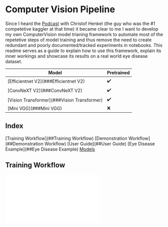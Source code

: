# Computer Vision Pipeline

Since I heard the [Podcast](https://www.youtube.com/watch?v=RF4LwRl0npQ&t=747s) with Christof Henkel (the guy who was the #1 competetive kaggler at that time) it became clear to me I want to develop my own ComputerVision model trianing framework to automate  most of the repetetive steps of model training and thus remove the need to create redundant and poorly documented/tracked experiments in notebooks.
This readme serves as a guide to explain how to use this framework, explain its inner workings and showcase its results on a real world eye disease dataset.


|Model                                      |Pretrained                   |
|-------------------------------------------|-----------------------------|
|[Efficientnet V2](###Efficientnet V2)      |:heavy_check_mark:           |
|[ConvNeXT V2](###ConvNeXT V2)              |:heavy_check_mark:           |
|[Vision Transformer](###Vision Transformer)|:heavy_check_mark:           |
|[Mini VGG](###Mini VGG)                    |:x:                          |

## Index
[Training Workflow](##Training Workflow)
[Demonstration Workflow](##Demonstration Workflow)
[User Guide](##User Guide)
[Eye Disease Example](##Eye Disease Example)
[Models](##Models)


## Training Workflow

![Error](demonstration_results/workflow/training_workflow.drawio.pdf)
